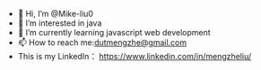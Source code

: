 - 👋 Hi, I’m @Mike-liu0
- 👀 I’m interested in java
- 🌱 I’m currently learning javascript web development
- 📫 How to reach me:dutmengzhe@gmail.com
- This is my LinkedIn： https://www.linkedin.com/in/mengzheliu/

<!---
Mike-liu0/Mike-liu0 is a ✨ special ✨ repository because its `README.md` (this file) appears on your GitHub profile.
You can click the Preview link to take a look at your changes.
--->
